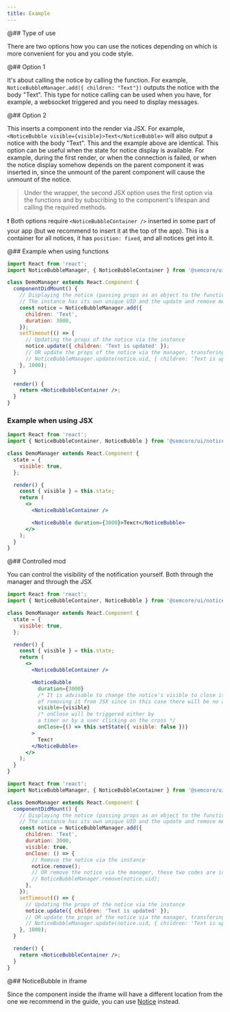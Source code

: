 ```yaml
---
title: Example
---
```


@## Type of use

There are two options how you can use the notices depending on which is more convenient for you and you code style.

@## Option 1

It's about calling the notice by calling the function. For example, `NoticeBubbleManager.add({ children: "Text"})` outputs the notice with the body "Text". This type for notice calling can be used when you have, for example, a websocket triggered and you need to display messages.

@## Option 2

This inserts a component into the render via JSX. For example, `<NoticeBubble visible={visible}>Text</NoticeBubble>` will also output a notice with the body "Text". This and the example above are identical. This option can be useful when the state for notice display is available. For example, during the first render, or when the connection is failed, or when the notice display somehow depends on the parent component it was inserted in, since the unmount of the parent component will cause the unmount of the notice.

> Under the wrapper, the second JSX option uses the first option via the functions and by subscribing to the component's lifespan and calling the required methods.

❗️ Both options require `<NoticeBubbleContainer />` inserted in some part of your app (but we recommend to insert it at the top of the app). This is a container for all notices, it has `position: fixed`, and all notices get into it.

@## Example when using functions

```jsx
import React from 'react';
import NoticeBubbleManager, { NoticeBubbleContainer } from '@semcore/ui/notice-bubble';

class DemoManager extends React.Component {
  componentDidMount() {
    // Displaying the notice (passing props as an object to the function) and getting its instance
    // The instance has its own unique UID and the update and remove methods
    const notice = NoticeBubbleManager.add({
      children: 'Text',
      duration: 3000,
    });
    setTimeout(() => {
      // Updating the props of the notice via the instance
      notice.update({ children: 'Text is updated' });
      // OR update the props of the notice via the manager, transfering UID, these two codes are identical
      // NoticeBubbleManager.update(notice.uid, { children: 'Text is updated' });
    }, 1000);
  }

  render() {
    return <NoticeBubbleContainer />;
  }
}
```

### Example when using JSX

```jsx
import React from 'react';
import { NoticeBubbleContainer, NoticeBubble } from '@semcore/ui/notice-bubble';

class DemoManager extends React.Component {
  state = {
    visible: true,
  };

  render() {
    const { visible } = this.state;
    return (
      <>
        <NoticeBubbleContainer />

        <NoticeBubble duration={3000}>Текст</NoticeBubble>
      </>
    );
  }
}
```

@## Controlled mod

You can control the visibility of the notification yourself. Both through the manager and through the JSX

```jsx
import React from 'react';
import { NoticeBubbleContainer, NoticeBubble } from '@semcore/ui/notice-bubble';

class DemoManager extends React.Component {
  state = {
    visible: true,
  };

  render() {
    const { visible } = this.state;
    return (
      <>
        <NoticeBubbleContainer />

        <NoticeBubble
          duration={3000}
          /* It is advisable to change the notice's visible to close it instead
          of removing it from JSX since in this case there will be no animation */
          visible={visible}
          /* onClose will be triggered either by
          a timer or by a user clicking on the cross */
          onClose={() => this.setState({ visible: false })}
        >
          Текст
        </NoticeBubble>
      </>
    );
  }
}
```

```jsx
import React from 'react';
import NoticeBubbleManager, { NoticeBubbleContainer } from '@semcore/ui/notice-bubble';

class DemoManager extends React.Component {
  componentDidMount() {
    // Displaying the notice (passing props as an object to the function) and getting its instance
    // The instance has its own unique UID and the update and remove methods
    const notice = NoticeBubbleManager.add({
      children: 'Text',
      duration: 3000,
      visible: true,
      onClose: () => {
        // Remove the notice via the instance
        notice.remove();
        // OR remove the notice via the manager, these two codes are identical
        // NoticeBubbleManager.remove(notice.uid);
      },
    });
    setTimeout(() => {
      // Updating the props of the notice via the instance
      notice.update({ children: 'Text is updated' });
      // OR update the props of the notice via the manager, transfering UID, these two codes are identical
      // NoticeBubbleManager.update(notice.uid, { children: 'Text is updated' });
    }, 1000);
  }

  render() {
    return <NoticeBubbleContainer />;
  }
}
```

@## NoticeBubble in iframe

Since the component inside the iframe will have a different location from the one we recommend in the guide, you can use [Notice](/components/notice/) instead.
